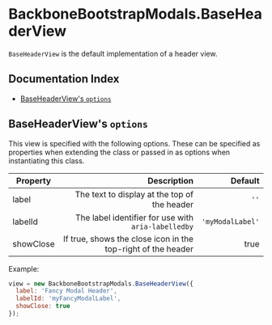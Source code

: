 # BackboneBootstrapModals.BaseHeaderView

`BaseHeaderView` is the default implementation of a header view.

## Documentation Index

* [BaseHeaderView's `options`](#baseheaderviews-options)

## BaseHeaderView's `options`

This view is specified with the following options.  These can be specified as properties when extending the class or passed in as options when instantiating this class.

| Property   | Description                                                  | Default          |
| -----------|-------------------------------------------------------------:|-----------------:|
| label      | The text to display at the top of the header                 | `''`             |
| labelId    | The label identifier for use with `aria-labelledby`          | `'myModalLabel'` |
| showClose  | If true, shows the close icon in the top-right of the header | true             |

Example:

```javascript
view = new BackboneBootstrapModals.BaseHeaderView({
  label: 'Fancy Modal Header',
  labelId: 'myFancyModalLabel',
  showClose: true
});
```
